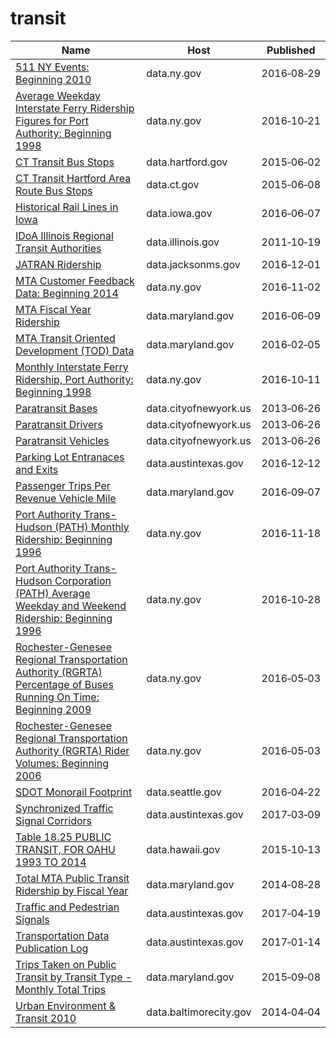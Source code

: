 # transit

Name | Host | Published
---- | ---- | ---------
[511 NY Events: Beginning 2010](../datasets/ah74-pg4w.md) | data.ny.gov | 2016&#x2011;08&#x2011;29
[Average Weekday Interstate Ferry Ridership Figures for Port Authority: Beginning 1998](../datasets/rcgp-qd58.md) | data.ny.gov | 2016&#x2011;10&#x2011;21
[CT Transit Bus Stops](../datasets/uxtm-zebz.md) | data.hartford.gov | 2015&#x2011;06&#x2011;02
[CT Transit Hartford Area Route Bus Stops](../datasets/n4zd-qppb.md) | data.ct.gov | 2015&#x2011;06&#x2011;08
[Historical Rail Lines in Iowa](../datasets/htcw-ne8n.md) | data.iowa.gov | 2016&#x2011;06&#x2011;07
[IDoA Illinois Regional Transit Authorities](../datasets/awaf-eqav.md) | data.illinois.gov | 2011&#x2011;10&#x2011;19
[JATRAN Ridership](../datasets/7aht-3yba.md) | data.jacksonms.gov | 2016&#x2011;12&#x2011;01
[MTA Customer Feedback Data: Beginning 2014](../datasets/tppa-s6t6.md) | data.ny.gov | 2016&#x2011;11&#x2011;02
[MTA Fiscal Year Ridership](../datasets/57zf-pd4t.md) | data.maryland.gov | 2016&#x2011;06&#x2011;09
[MTA Transit Oriented Development (TOD) Data](../datasets/cqt2-ypem.md) | data.maryland.gov | 2016&#x2011;02&#x2011;05
[Monthly Interstate Ferry Ridership, Port Authority: Beginning 1998](../datasets/v2hx-3snr.md) | data.ny.gov | 2016&#x2011;10&#x2011;11
[Paratransit Bases](../datasets/r247-45ub.md) | data.cityofnewyork.us | 2013&#x2011;06&#x2011;26
[Paratransit Drivers](../datasets/8bqd-u9ta.md) | data.cityofnewyork.us | 2013&#x2011;06&#x2011;26
[Paratransit Vehicles](../datasets/v39y-4v3t.md) | data.cityofnewyork.us | 2013&#x2011;06&#x2011;26
[Parking Lot Entranaces and Exits](../datasets/ij6a-fwpi.md) | data.austintexas.gov | 2016&#x2011;12&#x2011;12
[Passenger Trips Per Revenue Vehicle Mile](../datasets/vu4x-y4sr.md) | data.maryland.gov | 2016&#x2011;09&#x2011;07
[Port Authority Trans-Hudson (PATH) Monthly Ridership: Beginning 1996](../datasets/v5t9-im68.md) | data.ny.gov | 2016&#x2011;11&#x2011;18
[Port Authority Trans-Hudson Corporation (PATH) Average Weekday and Weekend Ridership: Beginning 1996](../datasets/p7e4-ipty.md) | data.ny.gov | 2016&#x2011;10&#x2011;28
[Rochester-Genesee Regional Transportation Authority (RGRTA) Percentage of Buses Running On Time: Beginning 2009](../datasets/q8n5-wxz3.md) | data.ny.gov | 2016&#x2011;05&#x2011;03
[Rochester-Genesee Regional Transportation Authority (RGRTA) Rider Volumes: Beginning 2006](../datasets/tyap-tf2m.md) | data.ny.gov | 2016&#x2011;05&#x2011;03
[SDOT Monorail Footprint](../datasets/7i82-epvc.md) | data.seattle.gov | 2016&#x2011;04&#x2011;22
[Synchronized Traffic Signal Corridors](../datasets/efct-8fs9.md) | data.austintexas.gov | 2017&#x2011;03&#x2011;09
[Table 18.25 PUBLIC TRANSIT, FOR OAHU 1993 TO 2014](../datasets/88uj-hez9.md) | data.hawaii.gov | 2015&#x2011;10&#x2011;13
[Total MTA Public Transit Ridership by Fiscal Year](../datasets/xmdp-9ku6.md) | data.maryland.gov | 2014&#x2011;08&#x2011;28
[Traffic and Pedestrian Signals](../datasets/p53x-x73x.md) | data.austintexas.gov | 2017&#x2011;04&#x2011;19
[Transportation Data Publication Log](../datasets/n5kp-f8k4.md) | data.austintexas.gov | 2017&#x2011;01&#x2011;14
[Trips Taken on Public Transit by Transit Type - Monthly Total Trips](../datasets/5ymg-2p8u.md) | data.maryland.gov | 2015&#x2011;09&#x2011;08
[Urban Environment & Transit 2010](../datasets/gsze-vqaj.md) | data.baltimorecity.gov | 2014&#x2011;04&#x2011;04

